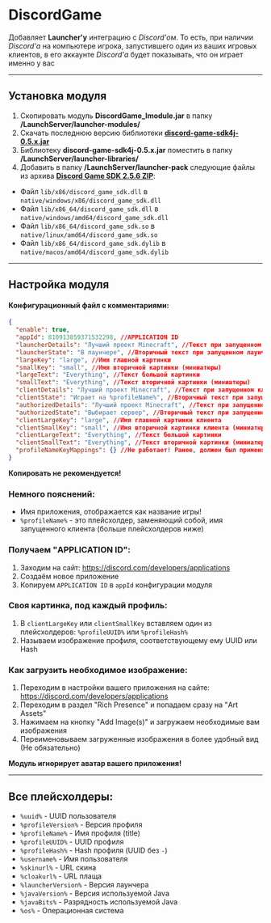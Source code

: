 # DiscordGame

Добавляет **Launcher'у** интеграцию с *Discord'ом*. То есть, при наличии *Discord'а* на компьютере игрока, запустившего
один из ваших игровых клиентов, в его аккаунте *Discord'а* будет показывать, что он играет именно у вас

---

## Установка модуля

1. Скопировать модуль **DiscordGame_lmodule.jar** в папку **/LaunchServer/launcher-modules/**
2. Скачать последнюю версию библиотеки **[discord-game-sdk4j-0.5.x.jar]**
3. Библиотеку **discord-game-sdk4j-0.5.x.jar** поместить в папку **/LaunchServer/launcher-libraries/**
4. Добавить в папку **/LaunchServer/launcher-pack** следующие файлы из архива **[Discord Game SDK 2.5.6 ZIP]**:
- Файл `lib/x86/discord_game_sdk.dll` в `native/windows/x86/discord_game_sdk.dll`
- Файл `lib/x86_64/discord_game_sdk.dll` в `native/windows/amd64/discord_game_sdk.dll`
- Файл `lib/x86_64/discord_game_sdk.so` в `native/linux/amd64/discord_game_sdk.so`
- Файл `lib/x86_64/discord_game_sdk.dylib` в `native/macos/amd64/discord_game_sdk.dylib`

---

## Настройка модуля

#### Конфигурационный файл с комментариями:
```json
{
  "enable": true,
  "appId": 810913859371532298, //APPLICATION ID
  "launcherDetails": "Лучший проект Minecraft", //Текст при запущенном лаунчере (не авторизован)
  "launcherState": "В лаунчере", //Вторичный текст при запущенном лаунчере (не авторизован)
  "largeKey": "large", //Имя главной картинки
  "smallKey": "small", //Имя вторичной картинки (миниатюры)
  "largeText": "Everything", //Текст большой картинки
  "smallText": "Everything", //Текст вторичной картинки (миниатюры)
  "clientDetails": "Лучший проект Minecraft", //Текст при запущенном клиенте
  "clientState": "Играет на %profileName%", //Вторичный текст при запущенном клиенте
  "authorizedDetails": "Лучший проект Minecraft", //Текст при запущенном лаунчере (авторизован)
  "authorizedState": "Выбирает сервер", //Вторичный текст при запущенном лаунчере (авторизован)
  "clientLargeKey": "large", //Имя главной картинки клиента
  "clientSmallKey": "small", //Имя вторичной картинки клиента (миниатюры)
  "clientLargeText": "Everything", //Текст большой картинки
  "clientSmallText": "Everything", //Текст вторичной картинки (миниатюры)
  "profileNameKeyMappings": {} //Не работает! Ранее, должен был применять изображения к профилям
}
```
**Копировать не рекомендуется!**

### Немного пояснений:
- Имя приложения, отображается как название игры!
- `%profileName%` - это плейсхолдер, заменяющий собой, имя запущенного клиента (больше плейсхолдеров ниже)

### Получаем "APPLICATION ID":
1. Заходим на сайт: https://discord.com/developers/applications
2. Создаём новое приложение
3. Копируем `APPLICATION ID` в `appId` конфигурации модуля

### Своя картинка, под каждый профиль:
1. В `clientLargeKey` или `clientSmallKey` вставляем один из плейсхолдеров: `%profileUUID%` или `%profileHash%`
2. Называем изображение профиля, соответствующему ему UUID или Hash

### Как загрузить необходимое изображение:
1. Переходим в настройки вашего приложения на сайте: https://discord.com/developers/applications
2. Переходим в раздел "Rich Presence" и попадаем сразу на "Art Assets"
3. Нажимаем на кнопку "Add Image(s)" и загружаем необходимые вам изображения
4. Переименовываем загруженные изображения в более удобный вид (Не обязательно)

**Модуль игнорирует аватар вашего приложения!**

---

## Все плейсхолдеры:

- `%uuid%` - UUID пользователя
- `%profileVersion%` - Версия профиля
- `%profileName%` - Имя профиля (title)
- `%profileUUID%` - UUID профиля
- `%profileHash%` - Hash профиля (UUID без `-`)
- `%username%` - Имя пользователя
- `%skinurl%` - URL скина
- `%cloakurl%` - URL плаща
- `%launcherVersion%` - Версия лаунчера
- `%javaVersion%` - Версия используемой Java
- `%javaBits%` - Разрядность используемой Java
- `%os%` - Операционная система

[discord-game-sdk4j-0.5.x.jar]: https://github.com/JnCrMx/discord-game-sdk4j/releases

[Discord Game SDK 2.5.6 ZIP]: https://dl-game-sdk.discordapp.net/2.5.6/discord_game_sdk.zip
